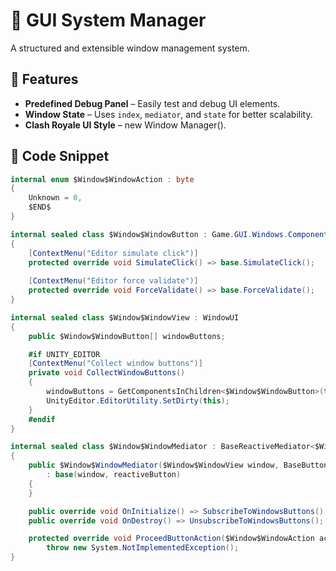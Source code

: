 # 🚀 GUI System Manager

A structured and extensible window management system.

## 📌 Features
- **Predefined Debug Panel** – Easily test and debug UI elements.
- **Window State** – Uses `index`, `mediator`, and `state` for better scalability.
- **Clash Royale UI Style** – new Window Manager().

## 📝 Code Snippet
```csharp
internal enum $Window$WindowAction : byte
{
    Unknown = 0,
    $END$
}

internal sealed class $Window$WindowButton : Game.GUI.Windows.Components.BaseButton<$Window$WindowAction>
{
    [ContextMenu("Editor simulate click")]
    protected override void SimulateClick() => base.SimulateClick();
    
    [ContextMenu("Editor force validate")]
    protected override void ForceValidate() => base.ForceValidate();
}

internal sealed class $Window$WindowView : WindowUI
{
    public $Window$WindowButton[] windowButtons;

    #if UNITY_EDITOR
    [ContextMenu("Collect window buttons")]
    private void CollectWindowButtons()
    {
        windowButtons = GetComponentsInChildren<$Window$WindowButton>(true);
        UnityEditor.EditorUtility.SetDirty(this);
    }
    #endif
}

internal sealed class $Window$WindowMediator : BaseReactiveMediator<$Window$WindowView, $Window$WindowAction>
{
    public $Window$WindowMediator($Window$WindowView window, BaseButton<$Window$WindowAction>[] reactiveButton)
        : base(window, reactiveButton)
    {
    }

    public override void OnInitialize() => SubscribeToWindowsButtons();
    public override void OnDestroy() => UnsubscribeToWindowsButtons();

    protected override void ProceedButtonAction($Window$WindowAction action) =>
        throw new System.NotImplementedException();
}
```